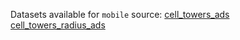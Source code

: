 Datasets available for `mobile` source: 
[cell_towers_ads](https://docs.upgini.com/public/mobile/cell_towers_ads)  
[cell_towers_radius_ads](https://docs.upgini.com/public/mobile/cell_towers_radius_ads)  
